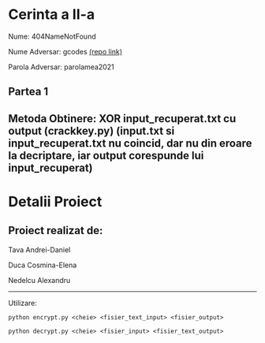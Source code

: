 # Cerinta a II-a
Nume: 404NameNotFound

Nume Adversar: gcodes [(repo link)](https://github.com/annemarie04/xor-project)

Parola Adversar: parolamea2021

## Partea 1
Metoda Obtinere: 
XOR input_recuperat.txt cu output (crackkey.py) (input.txt si input_recuperat.txt nu coincid, dar nu din eroare la decriptare, iar output corespunde lui input_recuperat)
-----------------
# Detalii Proiect

## Proiect realizat de:

Tava Andrei-Daniel

Duca Cosmina-Elena

Nedelcu Alexandru

-----------------
Utilizare: 

```python encrypt.py <cheie> <fisier_text_input> <fisier_output>```

```python decrypt.py <cheie> <fisier_input> <fisier_text_output>```
